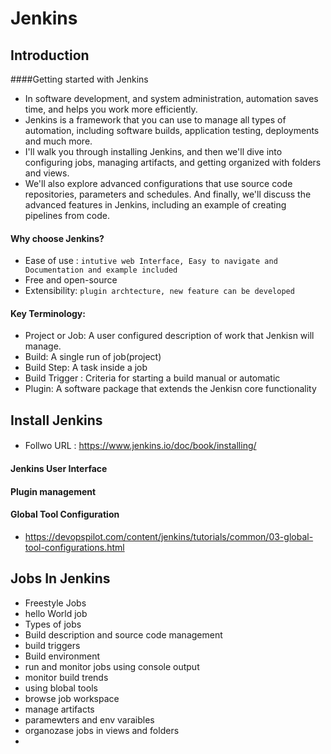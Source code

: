 Jenkins
=======

Introduction
------------
####Getting started with Jenkins


- In software development, and system administration, automation saves time, and helps you work more efficiently. 
- Jenkins is a framework that you can use to manage all types of automation, including software builds, application testing, deployments and much more. 
- I'll walk you through installing Jenkins, and then we'll dive into configuring jobs, managing artifacts, and getting organized with folders and views.
-  We'll also explore advanced configurations that use source code repositories, parameters and schedules. And finally, we'll discuss the advanced features in Jenkins, including an example of creating pipelines from code.

#### Why choose Jenkins?
- Ease of use : `intutive web Interface, Easy to navigate and Documentation and example included`
- Free and open-source
- Extensibility: `plugin archtecture, new feature can be developed`

#### Key Terminology:
- Project or Job: A user configured description of work that Jenkisn will manage.
- Build: A single run of job(project)
- Build Step: A task inside a job
- Build Trigger : Criteria for starting a build manual or automatic
- Plugin: A software package that extends the Jenkisn core functionality

Install Jenkins
---------------
#### 
- Follwo URL : https://www.jenkins.io/doc/book/installing/

#### Jenkins User Interface
#### Plugin management
#### Global Tool Configuration
- https://devopspilot.com/content/jenkins/tutorials/common/03-global-tool-configurations.html

Jobs In Jenkins
--------------
- Freestyle Jobs
- hello World job
- Types of jobs
- Build description and source code management
- build triggers
- Build environment
- run and monitor jobs using console output
- monitor build trends
- using blobal tools
- browse job workspace
- manage artifacts
- paramewters and env varaibles
- organozase jobs in views and folders
- 
